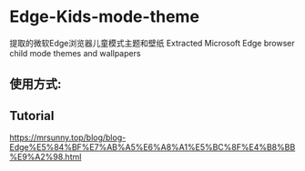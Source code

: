 # Edge-Kids-mode-theme
提取的微软Edge浏览器儿童模式主题和壁纸
Extracted Microsoft Edge browser child mode themes and wallpapers
## 使用方式:
## Tutorial
https://mrsunny.top/blog/blog-Edge%E5%84%BF%E7%AB%A5%E6%A8%A1%E5%BC%8F%E4%B8%BB%E9%A2%98.html
